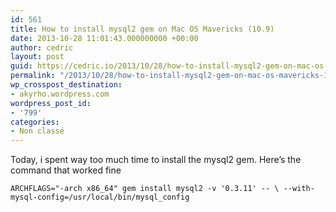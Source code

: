 ```yaml
---
id: 561
title: How to install mysql2 gem on Mac OS Mavericks (10.9)
date: 2013-10-28 11:01:43.000000000 +00:00
author: cedric
layout: post
guid: https://cedric.io/2013/10/28/how-to-install-mysql2-gem-on-mac-os-mavericks-10-9.html
permalink: "/2013/10/28/how-to-install-mysql2-gem-on-mac-os-mavericks-10-9/"
wp_crosspost_destination:
- akyrho.wordpress.com
wordpress_post_id:
- '799'
categories:
- Non classé
---
```

Today, i spent way too much time to install the mysql2 gem. Here’s the command that worked fine

<div class="highlighter-rouge">
  <div class="highlight">
    <pre class="highlight"><code>ARCHFLAGS="-arch x86_64" gem install mysql2 -v '0.3.11' -- \ --with-mysql-config=/usr/local/bin/mysql_config

</code></pre>
  </div>
</div>